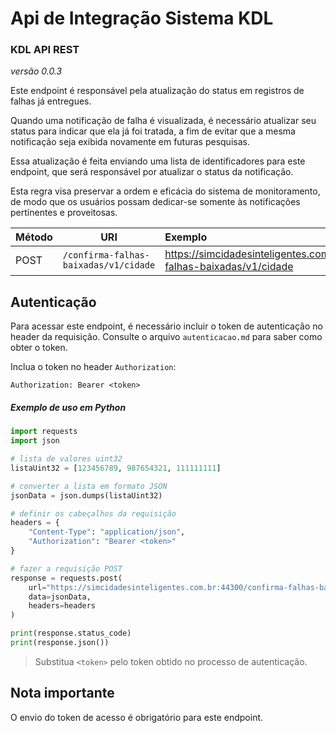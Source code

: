 # Api de Integração Sistema KDL

### KDL API REST
*versão 0.0.3*

Este endpoint é responsável pela atualização do status em registros de falhas já entregues.

Quando uma notificação de falha é visualizada, é necessário atualizar seu status para indicar que ela já foi tratada, a fim de evitar que a mesma notificação seja exibida novamente em futuras pesquisas.

Essa atualização é feita enviando uma lista de identificadores para este endpoint, que será responsável por atualizar o status da notificação.

Esta regra visa preservar a ordem e eficácia do sistema de monitoramento, de modo que os usuários possam dedicar-se somente às notificações pertinentes e proveitosas.

| Método | URI                                         | Exemplo                                                                 |
|--------|---------------------------------------------|:------------------------------------------------------------------------|
| POST   | `/confirma-falhas-baixadas/v1/cidade`         | https://simcidadesinteligentes.com.br:44300/confirma-falhas-baixadas/v1/cidade |

## Autenticação

Para acessar este endpoint, é necessário incluir o token de autenticação no header da requisição. Consulte o arquivo `autenticacao.md` para saber como obter o token.

Inclua o token no header `Authorization`:

```
Authorization: Bearer <token>
```

##### Exemplo de uso em Python

```python
import requests
import json

# lista de valores uint32
listaUint32 = [123456789, 987654321, 111111111]

# converter a lista em formato JSON
jsonData = json.dumps(listaUint32)

# definir os cabeçalhos da requisição
headers = {
    "Content-Type": "application/json",
    "Authorization": "Bearer <token>"
}

# fazer a requisição POST
response = requests.post(
    url="https://simcidadesinteligentes.com.br:44300/confirma-falhas-baixadas/v1/cidade",
    data=jsonData,
    headers=headers
)

print(response.status_code)
print(response.json())
```

> Substitua `<token>` pelo token obtido no processo de autenticação.

## Nota importante
O envio do token de acesso é obrigatório para este endpoint.